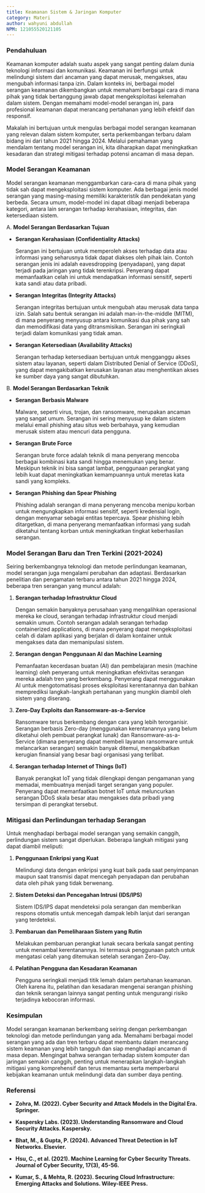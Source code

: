 ```yaml
---
title: Keamanan Sistem & Jaringan Komputer 
category: Materi
author: wahyuni abdullah
NPM: 121055520121105
---
```


### Pendahuluan

Keamanan komputer adalah suatu aspek yang sangat penting dalam dunia teknologi informasi dan komunikasi. Keamanan ini berfungsi untuk melindungi sistem dari ancaman yang dapat merusak, mengakses, atau mengubah informasi tanpa izin. Dalam konteks ini, berbagai model serangan keamanan dikembangkan untuk memahami berbagai cara di mana pihak yang tidak bertanggung jawab dapat mengeksploitasi kelemahan dalam sistem. Dengan memahami model-model serangan ini, para profesional keamanan dapat merancang pertahanan yang lebih efektif dan responsif.

Makalah ini bertujuan untuk mengulas berbagai model serangan keamanan yang relevan dalam sistem komputer, serta perkembangan terbaru dalam bidang ini dari tahun 2021 hingga 2024. Melalui pemahaman yang mendalam tentang model serangan ini, kita diharapkan dapat meningkatkan kesadaran dan strategi mitigasi terhadap potensi ancaman di masa depan.

### Model Serangan Keamanan

Model serangan keamanan menggambarkan cara-cara di mana pihak yang tidak sah dapat mengeksploitasi sistem komputer. Ada berbagai jenis model serangan yang masing-masing memiliki karakteristik dan pendekatan yang berbeda. Secara umum, model-model ini dapat dibagi menjadi beberapa kategori, antara lain serangan terhadap kerahasiaan, integritas, dan ketersediaan sistem.

A. **Model Serangan Berdasarkan Tujuan**

   - **Serangan Kerahasiaan (Confidentiality Attacks)**

     Serangan ini bertujuan untuk memperoleh akses terhadap data atau informasi yang seharusnya tidak dapat diakses oleh pihak lain. Contoh serangan jenis ini adalah eavesdropping (penyadapan), yang dapat terjadi pada jaringan yang tidak terenkripsi. Penyerang dapat memanfaatkan celah ini untuk mendapatkan informasi sensitif, seperti kata sandi atau data pribadi.

   - **Serangan Integritas (Integrity Attacks)**

     Serangan integritas bertujuan untuk mengubah atau merusak data tanpa izin. Salah satu bentuk serangan ini adalah man-in-the-middle (MITM), di mana penyerang menyusup antara komunikasi dua pihak yang sah dan memodifikasi data yang ditransmisikan. Serangan ini seringkali terjadi dalam komunikasi yang tidak aman.

  - **Serangan Ketersediaan (Availability Attacks)**

    Serangan terhadap ketersediaan bertujuan untuk mengganggu akses sistem atau layanan, seperti dalam Distributed Denial of Service (DDoS), yang dapat mengakibatkan kerusakan layanan atau menghentikan akses ke sumber daya yang sangat dibutuhkan.

B. **Model Serangan Berdasarkan Teknik**

  - **Serangan Berbasis Malware**

    Malware, seperti virus, trojan, dan ransomware, merupakan ancaman yang sangat umum. Serangan ini sering menyusup ke dalam sistem melalui email phishing atau situs web berbahaya, yang kemudian merusak sistem atau mencuri data pengguna.

  - **Serangan Brute Force**

    Serangan brute force adalah teknik di mana penyerang mencoba berbagai kombinasi kata sandi hingga menemukan yang benar. Meskipun teknik ini bisa sangat lambat, penggunaan perangkat yang lebih kuat dapat meningkatkan kemampuannya untuk meretas kata sandi yang kompleks.

  - **Serangan Phishing dan Spear Phishing**

    Phishing adalah serangan di mana penyerang mencoba menipu korban untuk mengungkapkan informasi sensitif, seperti kredensial login, dengan menyamar sebagai entitas tepercaya. Spear phishing lebih ditargetkan, di mana penyerang memanfaatkan informasi yang sudah diketahui tentang korban untuk meningkatkan tingkat keberhasilan serangan.

### Model Serangan Baru dan Tren Terkini (2021-2024)

Seiring berkembangnya teknologi dan metode perlindungan keamanan, model serangan juga mengalami perubahan dan adaptasi. Berdasarkan penelitian dan pengamatan terbaru antara tahun 2021 hingga 2024, beberapa tren serangan yang muncul adalah:

1. **Serangan terhadap Infrastruktur Cloud**

   Dengan semakin banyaknya perusahaan yang mengalihkan operasional mereka ke cloud, serangan terhadap infrastruktur cloud menjadi semakin umum. Contoh serangan adalah serangan terhadap containerized applications, di mana penyerang dapat mengeksploitasi celah di dalam aplikasi yang berjalan di dalam kontainer untuk mengakses data dan memanipulasi sistem.

2. **Serangan dengan Penggunaan AI dan Machine Learning**

   Pemanfaatan kecerdasan buatan (AI) dan pembelajaran mesin (machine learning) oleh penyerang untuk meningkatkan efektivitas serangan mereka adalah tren yang berkembang. Penyerang dapat menggunakan AI untuk mengotomatisasi proses eksploitasi kerentanannya dan bahkan memprediksi langkah-langkah pertahanan yang mungkin diambil oleh sistem yang diserang.

3. **Zero-Day Exploits dan Ransomware-as-a-Service**

   Ransomware terus berkembang dengan cara yang lebih terorganisir. Serangan berbasis Zero-day (menggunakan kerentanannya yang belum diketahui oleh pembuat perangkat lunak) dan Ransomware-as-a-Service (dimana penyerang dapat membeli layanan ransomware untuk melancarkan serangan) semakin banyak ditemui, mengakibatkan kerugian finansial yang besar bagi organisasi yang terlibat.

4. **Serangan terhadap Internet of Things (IoT)**

   Banyak perangkat IoT yang tidak dilengkapi dengan pengamanan yang memadai, membuatnya menjadi target serangan yang populer. Penyerang dapat memanfaatkan botnet IoT untuk meluncurkan serangan DDoS skala besar atau mengakses data pribadi yang tersimpan di perangkat tersebut.

### Mitigasi dan Perlindungan terhadap Serangan

Untuk menghadapi berbagai model serangan yang semakin canggih, perlindungan sistem sangat diperlukan. Beberapa langkah mitigasi yang dapat diambil meliputi:

1. **Penggunaan Enkripsi yang Kuat**

   Melindungi data dengan enkripsi yang kuat baik pada saat penyimpanan maupun saat transmisi dapat mencegah penyadapan dan perubahan data oleh pihak yang tidak berwenang.

2. **Sistem Deteksi dan Pencegahan Intrusi (IDS/IPS)**

   Sistem IDS/IPS dapat mendeteksi pola serangan dan memberikan respons otomatis untuk mencegah dampak lebih lanjut dari serangan yang terdeteksi.

3. **Pembaruan dan Pemeliharaan Sistem yang Rutin**

   Melakukan pembaruan perangkat lunak secara berkala sangat penting untuk menambal kerentanannya. Ini termasuk penggunaan patch untuk mengatasi celah yang ditemukan setelah serangan Zero-Day.

4. **Pelatihan Pengguna dan Kesadaran Keamanan**

   Pengguna seringkali menjadi titik lemah dalam pertahanan keamanan. Oleh karena itu, pelatihan dan kesadaran mengenai serangan phishing dan teknik serangan lainnya sangat penting untuk mengurangi risiko terjadinya kebocoran informasi.

### Kesimpulan

Model serangan keamanan berkembang seiring dengan perkembangan teknologi dan metode perlindungan yang ada. Memahami berbagai model serangan yang ada dan tren terbaru dapat membantu dalam merancang sistem keamanan yang lebih tangguh dan siap menghadapi ancaman di masa depan. Mengingat bahwa serangan terhadap sistem komputer dan jaringan semakin canggih, penting untuk menerapkan langkah-langkah mitigasi yang komprehensif dan terus memantau serta memperbarui kebijakan keamanan untuk melindungi data dan sumber daya penting.

### Referensi

- **Zohra, M. (2022). Cyber Security and Attack Models in the Digital Era. Springer.**

- **Kaspersky Labs. (2023). Understanding Ransomware and Cloud Security Attacks. Kaspersky.**

- **Bhat, M., & Gupta, P. (2024). Advanced Threat Detection in IoT Networks. Elsevier.**

- **Hsu, C., et al. (2021). Machine Learning for Cyber Security Threats. Journal of Cyber Security, 17(3), 45-56.**

- **Kumar, S., & Mehta, R. (2023). Securing Cloud Infrastructure: Emerging Attacks and Solutions. Wiley-IEEE Press.**
